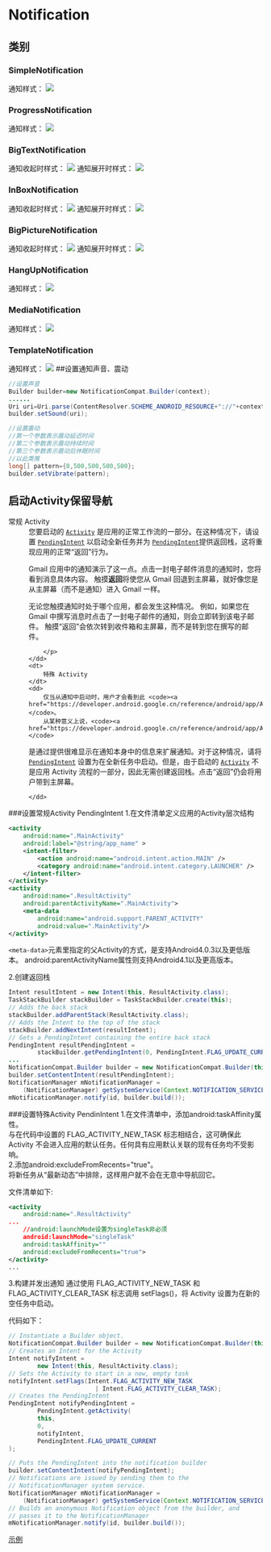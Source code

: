 ﻿# Notification

## 类别

### SimpleNotification
通知样式：
![](https://www.github.com/wslaimin/blog/raw/master/pics/simple_notification.png)
### ProgressNotification
通知样式：
![](https://www.github.com/wslaimin/blog/raw/master/pics/progress_notification.png)
### BigTextNotification
通知收起时样式：
![](https://www.github.com/wslaimin/blog/raw/master/pics/big_text_notification_collapsed.png)
通知展开时样式：
![](https://www.github.com/wslaimin/blog/raw/master/pics/big_text_notification_expanded.png)
### InBoxNotification
通知收起时样式：
![](https://www.github.com/wslaimin/blog/raw/master/pics/in_box_notification_collapsed.png)
通知展开时样式：
![](https://www.github.com/wslaimin/blog/raw/master/pics/in_box_notification_expanded.png)
### BigPictureNotification
通知收起时样式：
![](https://www.github.com/wslaimin/blog/raw/master/pics/big_picture_collapsed.png)
通知展开时样式：
![](https://www.github.com/wslaimin/blog/raw/master/pics/big_picture_expanded.png)
### HangUpNotification
通知样式：
![](https://www.github.com/wslaimin/blog/raw/master/pics/hang_up_notification.png)
### MediaNotification
通知样式：
![](https://www.github.com/wslaimin/blog/raw/master/pics/media_notification.png)
### TemplateNotification
通知样式：
![](https://www.github.com/wslaimin/blog/raw/master/pics/template_notification.png)
##设置通知声音、震动

```java
//设置声音
Builder builder=new NotificationCompat.Builder(context);
......
Uri uri=Uri.parse(ContentResolver.SCHEME_ANDROID_RESOURCE+"://"+context.getPackageName()+"/"+R.raw.song);
builder.setSound(uri);
```

```java
//设置震动
//第一个参数表示震动延迟时间
//第二个参数表示震动持续时间
//第三个参数表示震动后休眠时间
//以此类推
long[] pattern={0,500,500,500,500};
builder.setVibrate(pattern);
```

## 启动Activity保留导航
<dl>
    <dt>
        常规 Activity
    </dt>
    <dd>
        您要启动的
<code><a href="https://developer.android.google.cn/reference/android/app/Activity.html">Activity</a></code> 是应用的正常工作流的一部分。在这种情况下，请设置 <code><a href="https://developer.android.google.cn/reference/android/app/PendingIntent.html">PendingIntent</a></code>
以启动全新任务并为
<code><a href="https://developer.android.google.cn/reference/android/app/PendingIntent.html">PendingIntent</a></code>提供返回栈，这将重现应用的正常“返回”行为。 <i> </i>
        <p>
            Gmail 应用中的通知演示了这一点。点击一封电子邮件消息的通知时，您将看到消息具体内容。
触摸<b>返回</b>将使您从
Gmail 回退到主屏幕，就好像您是从主屏幕（而不是通知）进入
Gmail 一样。
        </p>
        <p>
            无论您触摸通知时处于哪个应用，都会发生这种情况。
例如，如果您在
Gmail 中撰写消息时点击了一封电子邮件的通知，则会立即转到该电子邮件。  <i> </i>
            触摸“返回”会依次转到收件箱和主屏幕，而不是转到您在撰写的邮件。

        </p>
    </dd>
    <dt>
        特殊 Activity
    </dt>
    <dd>
        仅当从通知中启动时，用户才会看到此 <code><a href="https://developer.android.google.cn/reference/android/app/Activity.html">Activity</a></code>。
        从某种意义上说，<code><a href="https://developer.android.google.cn/reference/android/app/Activity.html">Activity</a></code>
是通过提供很难显示在通知本身中的信息来扩展通知。对于这种情况，请将
<code><a href="https://developer.android.google.cn/reference/android/app/PendingIntent.html">PendingIntent</a></code> 设置为在全新任务中启动。但是，由于启动的
<code><a href="https://developer.android.google.cn/reference/android/app/Activity.html">Activity</a></code>
不是应用 Activity 流程的一部分，因此无需创建返回栈。点击“返回”仍会将用户带到主屏幕。<i></i>

    </dd>
</dl>
###设置常规Activity PendingIntent
1.在文件清单定义应用的Activity层次结构

```xml
<activity
    android:name=".MainActivity"
    android:label="@string/app_name" >
    <intent-filter>
        <action android:name="android.intent.action.MAIN" />
        <category android:name="android.intent.category.LAUNCHER" />
    </intent-filter>
</activity>
<activity
    android:name=".ResultActivity"
    android:parentActivityName=".MainActivity">
    <meta-data
        android:name="android.support.PARENT_ACTIVITY"
        android:value=".MainActivity"/>
</activity>
```

`<meta-data>`元素里指定的父Activity的方式，是支持Android4.0.3以及更低版本。
android:parentActivityName属性则支持Android4.1以及更高版本。

2.创建返回栈

```java
Intent resultIntent = new Intent(this, ResultActivity.class);
TaskStackBuilder stackBuilder = TaskStackBuilder.create(this);
// Adds the back stack
stackBuilder.addParentStack(ResultActivity.class);
// Adds the Intent to the top of the stack
stackBuilder.addNextIntent(resultIntent);
// Gets a PendingIntent containing the entire back stack
PendingIntent resultPendingIntent =
        stackBuilder.getPendingIntent(0, PendingIntent.FLAG_UPDATE_CURRENT);
...
NotificationCompat.Builder builder = new NotificationCompat.Builder(this);
builder.setContentIntent(resultPendingIntent);
NotificationManager mNotificationManager =
    (NotificationManager) getSystemService(Context.NOTIFICATION_SERVICE);
mNotificationManager.notify(id, builder.build());
```

###设置特殊Activity PendinIntent
1.在文件清单中，添加android:taskAffinity属性。<br>
与在代码中设置的 FLAG_ACTIVITY_NEW_TASK 标志相结合，这可确保此 Activity 不会进入应用的默认任务。任何具有应用默认关联的现有任务均不受影响。<br>
2.添加android:excludeFromRecents="true"。<br>
将新任务从“最新动态”中排除，这样用户就不会在无意中导航回它。<br>

文件清单如下:

```xml
<activity
    android:name=".ResultActivity"
...
    //android:launchMode设置为singleTask非必须
    android:launchMode="singleTask"
    android:taskAffinity=""
    android:excludeFromRecents="true">
</activity>
...
```

3.构建并发出通知
通过使用 FLAG_ACTIVITY_NEW_TASK 和 FLAG_ACTIVITY_CLEAR_TASK 标志调用 setFlags()，将 Activity 设置为在新的空任务中启动。

代码如下：

```java
// Instantiate a Builder object.
NotificationCompat.Builder builder = new NotificationCompat.Builder(this);
// Creates an Intent for the Activity
Intent notifyIntent =
        new Intent(this, ResultActivity.class);
// Sets the Activity to start in a new, empty task
notifyIntent.setFlags(Intent.FLAG_ACTIVITY_NEW_TASK
                        | Intent.FLAG_ACTIVITY_CLEAR_TASK);
// Creates the PendingIntent
PendingIntent notifyPendingIntent =
        PendingIntent.getActivity(
        this,
        0,
        notifyIntent,
        PendingIntent.FLAG_UPDATE_CURRENT
);

// Puts the PendingIntent into the notification builder
builder.setContentIntent(notifyPendingIntent);
// Notifications are issued by sending them to the
// NotificationManager system service.
NotificationManager mNotificationManager =
    (NotificationManager) getSystemService(Context.NOTIFICATION_SERVICE);
// Builds an anonymous Notification object from the builder, and
// passes it to the NotificationManager
mNotificationManager.notify(id, builder.build());
```

<a href="https://github.com/wslaimin/Android-Notification-Style-Demo">示例</a>